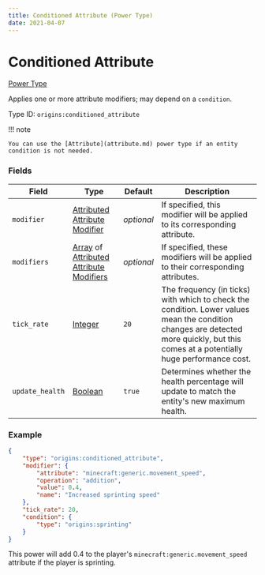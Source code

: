 ```yaml
---
title: Conditioned Attribute (Power Type)
date: 2021-04-07
---
```


# Conditioned Attribute

[Power Type](../power_types.md)

Applies one or more attribute modifiers; may depend on a `condition`.

Type ID: `origins:conditioned_attribute`

!!! note

    You can use the [Attribute](attribute.md) power type if an entity condition is not needed.

### Fields

Field  | Type | Default | Description
-------|------|---------|-------------
`modifier` | [Attributed Attribute Modifier](../data_types/attributed_attribute_modifier.md) | _optional_ | If specified, this modifier will be applied to its corresponding attribute.
`modifiers` | [Array](../data_types/array.md) of [Attributed Attribute Modifiers](../data_types/attributed_attribute_modifier.md) | _optional_ | If specified, these modifiers will be applied to their corresponding attributes.
`tick_rate` | [Integer](../data_types/integer.md) | `20` | The frequency (in ticks) with which to check the condition. Lower values mean the condition changes are detected more quickly, but this comes at a potentially huge performance cost.
`update_health` | [Boolean](../data_types/boolean.md) | `true` | Determines whether the health percentage will update to match the entity's new maximum health.


### Example
```json
{
    "type": "origins:conditioned_attribute",
    "modifier": {
        "attribute": "minecraft:generic.movement_speed",
        "operation": "addition",
        "value": 0.4,
        "name": "Increased sprinting speed"
    },
    "tick_rate": 20,
    "condition": {
        "type": "origins:sprinting"
    }
}
```
This power will add 0.4 to the player's `minecraft:generic.movement_speed` attribute if the player is sprinting.